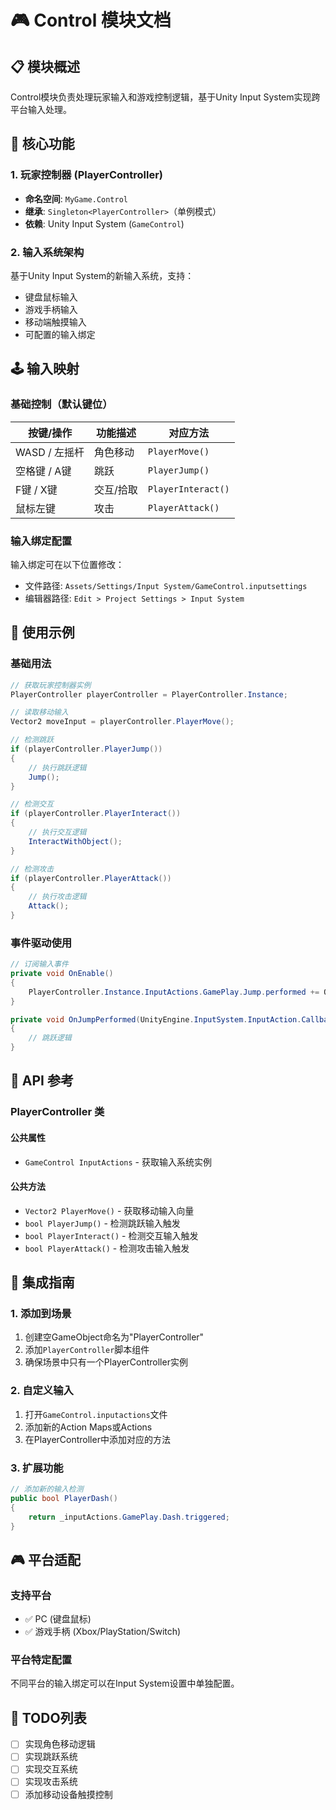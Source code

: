 # 🎮 Control 模块文档

## 📋 模块概述

Control模块负责处理玩家输入和游戏控制逻辑，基于Unity Input System实现跨平台输入处理。

## 🎯 核心功能

### 1. 玩家控制器 (PlayerController)
- **命名空间**: `MyGame.Control`
- **继承**: `Singleton<PlayerController>`（单例模式）
- **依赖**: Unity Input System (`GameControl`)

### 2. 输入系统架构
基于Unity Input System的新输入系统，支持：
- 键盘鼠标输入
- 游戏手柄输入
- 移动端触摸输入
- 可配置的输入绑定

## 🕹️ 输入映射

### 基础控制（默认键位）
| 按键/操作       | 功能描述       | 对应方法                    |
|----------------|----------------|---------------------------|
| WASD / 左摇杆  | 角色移动       | `PlayerMove()`            |
| 空格键 / A键   | 跳跃           | `PlayerJump()`            |
| F键 / X键      | 交互/拾取      | `PlayerInteract()`        |
| 鼠标左键       | 攻击           | `PlayerAttack()`          |

### 输入绑定配置
输入绑定可在以下位置修改：
- 文件路径: `Assets/Settings/Input System/GameControl.inputsettings`
- 编辑器路径: `Edit > Project Settings > Input System`

## 📝 使用示例

### 基础用法
```csharp
// 获取玩家控制器实例
PlayerController playerController = PlayerController.Instance;

// 读取移动输入
Vector2 moveInput = playerController.PlayerMove();

// 检测跳跃
if (playerController.PlayerJump())
{
    // 执行跳跃逻辑
    Jump();
}

// 检测交互
if (playerController.PlayerInteract())
{
    // 执行交互逻辑
    InteractWithObject();
}

// 检测攻击
if (playerController.PlayerAttack())
{
    // 执行攻击逻辑
    Attack();
}
```

### 事件驱动使用
```csharp
// 订阅输入事件
private void OnEnable()
{
    PlayerController.Instance.InputActions.GamePlay.Jump.performed += OnJumpPerformed;
}

private void OnJumpPerformed(UnityEngine.InputSystem.InputAction.CallbackContext context)
{
    // 跳跃逻辑
}
```

## 🔧 API 参考

### PlayerController 类

#### 公共属性
- `GameControl InputActions` - 获取输入系统实例

#### 公共方法
- `Vector2 PlayerMove()` - 获取移动输入向量
- `bool PlayerJump()` - 检测跳跃输入触发
- `bool PlayerInteract()` - 检测交互输入触发
- `bool PlayerAttack()` - 检测攻击输入触发

## 🔄 集成指南

### 1. 添加到场景
1. 创建空GameObject命名为"PlayerController"
2. 添加`PlayerController`脚本组件
3. 确保场景中只有一个PlayerController实例

### 2. 自定义输入
1. 打开`GameControl.inputactions`文件
2. 添加新的Action Maps或Actions
3. 在PlayerController中添加对应的方法

### 3. 扩展功能
```csharp
// 添加新的输入检测
public bool PlayerDash()
{
    return _inputActions.GamePlay.Dash.triggered;
}
```

## 🎮 平台适配

### 支持平台
- ✅ PC (键盘鼠标)
- ✅ 游戏手柄 (Xbox/PlayStation/Switch)

### 平台特定配置
不同平台的输入绑定可以在Input System设置中单独配置。

## 📝 TODO列表
- [ ] 实现角色移动逻辑
- [ ] 实现跳跃系统
- [ ] 实现交互系统
- [ ] 实现攻击系统
- [ ] 添加移动设备触摸控制
